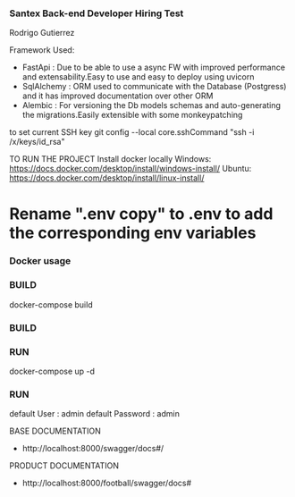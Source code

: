 ### Santex Back-end Developer Hiring Test ###
Rodrigo Gutierrez

Framework Used:
- FastApi : Due to be able to use a async FW with improved performance and extensability.Easy to use and easy to deploy using uvicorn
- SqlAlchemy : ORM used to communicate with the Database (Postgress) and it has improved documentation over other ORM
- Alembic : For versioning the Db models schemas and auto-generating the migrations.Easily extensible with some monkeypatching



to set current SSH key 
git config --local core.sshCommand "ssh -i /x/keys/id_rsa"

TO RUN THE PROJECT
Install docker locally 
Windows:
https://docs.docker.com/desktop/install/windows-install/
Ubuntu:
https://docs.docker.com/desktop/install/linux-install/

# Rename ".env copy" to .env to add the corresponding env variables

### Docker usage ###
### BUILD ####
docker-compose build
### BUILD ####

### RUN ###
docker-compose up -d
### RUN ###


default User : admin
default Password : admin

BASE DOCUMENTATION 
- http://localhost:8000/swagger/docs#/

PRODUCT DOCUMENTATION
- http://localhost:8000/football/swagger/docs#



